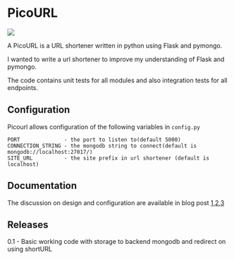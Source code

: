 # PicoURL
![](https://travis-ci.org/PradheepShrinivasan/picourl.svg?branch=master)

A PicoURL is a URL shortener written in python using Flask and pymongo.

I wanted to write a url shortener to improve my understanding of Flask and pymongo.

The code contains unit tests for all modules and also integration tests for all endpoints.


## Configuration
Picourl allows configuration of the following variables in `config.py`
  ```
  PORT              - the port to listen to(default 5000)
  CONNECTION_STRING - the mongodb string to connect(default is mongodb://localhost:27017/)
  SITE_URL          - the site prefix in url shortener (default is localhost)
  ```
  
## Documentation
  The discussion on  design and  configuration are available in blog post [1](http://pradheepshrinivasan.github.io/mongodb/python/flask/pymongo/2015/12/03/UrlShortener_in_python_Part_1/),[2](http://pradheepshrinivasan.github.io/mongodb/python/flask/pymongo/2015/12/06/UrlShortener_in_python_Part_2/),[3](http://pradheepshrinivasan.github.io/mongodb/python/flask/pymongo/2015/12/06/UrlShortener_in_python_Part_3/) 

## Releases

0.1 - Basic working code with storage to backend mongodb and redirect on using shortURL
